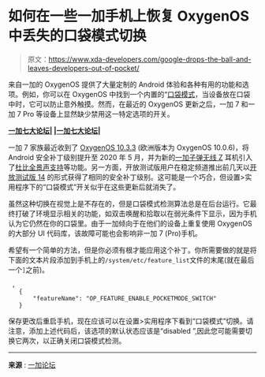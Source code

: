# 如何在一些一加手机上恢复 OxygenOS 中丢失的口袋模式切换

> 原文：<https://www.xda-developers.com/google-drops-the-ball-and-leaves-developers-out-of-pocket/>

来自一加的 OxygenOS 提供了大量定制的 Android 体验和各种有用的功能和选项。例如，你可以在 OxygenOS 中找到一个内置的“[口袋模式](https://support.oneplus.com/app/answers/detail/a_id/5031/~/setting-pocket-mode)，当设备放在口袋中时，它可以防止意外触摸。然而，在最近的 OxygenOS 更新之后，一加 7 和一加 7 Pro 等设备上显然缺少禁用这一特定选项的开关。

**[一加七大论坛](https://forum.xda-developers.com/oneplus-7)| |[一加七大论坛](https://forum.xda-developers.com/oneplus-7-pro)|**

一加 7 家族最近收到了 [OxygenOS 10.3.3](https://www.xda-developers.com/oneplus-7-oneplus-7t-series-oxygenos-updates-dolby-atmos-support-bullets-wireless-z-epic-games-store-india/) (欧洲版本为 OxygenOS 10.0.6)，将 Android 安全补丁级别提升至 2020 年 5 月，并为新的[一加子弹无线 Z](https://www.xda-developers.com/oneplus-bullets-wireless-z-announced-ip55/) 耳机引入了[杜比全景声支持](https://www.xda-developers.com/unlock-full-dolby-atmos-equalizer-settings-on-the-oneplus-8-oneplus-7t-and-oneplus-7-series/)等功能。另一方面，开放测试版用户在稳定频道推出前几天以[开放测试版 14](https://www.xda-developers.com/oneplus-7-oneplus-7t-series-oxygenos-open-beta-14-4-ambient-display-clocks-may-2020-patches/) 的形式获得了相同的安全补丁级别。这可能是一个巧合，但设置>实用程序下的“口袋模式”开关似乎在这些更新后就消失了。

虽然这种切换在视觉上是不存在的，但是口袋模式检测算法总是在后台运行。它最终打破了环境显示相关的功能，如双击唤醒和拾取以在弱光条件下显示，因为手机认为它仍然在你的口袋里。由于一加倾向于在他们的设备上重复使用 OxygenOS 的大部分 UI 代码库，该故障可能也会影响非一加 7 (Pro)手机。

希望有一个简单的方法，但是你必须有根才能应用这个补丁。你所需要做的就是将下面的文本片段添加到手机上的`/system/etc/feature_list`文件的末尾(就在最后一个`]`之前)。

```
 ,
   {
       "featureName": "OP_FEATURE_ENABLE_POCKETMODE_SWITCH"
   }

```

保存更改后重启手机，现在应该可以在设置>实用程序下看到“口袋模式”切换。请注意，添加上述代码后，该选项的默认状态应该是“disabled ”,因此您可能需要切换它两次，以正确关闭口袋模式检测。

* * *

**来源** : [一加论坛](https://forums.oneplus.com/threads/oxygenos-10-0-6-eu-and-global-and-10-3-3-india-for-the-oneplus-7-pro-and-oneplus-7.1232394/page-82#post-21680168)